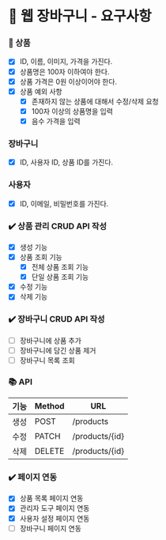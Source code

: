 # 📄 웹 장바구니 - 요구사항

### 🎁 상품

- [x]  ID, 이름, 이미지, 가격을 가진다.
- [x]  상품명은 100자 이하여야 한다.
- [x]  상품 가격은 0원 이상이어야 한다.
- [x] 상품 예외 사항
    - [x] 존재하지 않는 상품에 대해서 수정/삭제 요청
    - [x] 100자 이상의 상품명을 입력
    - [x] 음수 가격을 입력

### 장바구니

- [x]  ID, 사용자 ID, 상품 ID를 가진다.

### 사용자

- [x]  ID, 이메일, 비밀번호를 가진다.

### ✔️ 상품 관리 CRUD API 작성

- [x]  생성 기능
- [x]  상품 조회 기능
    - [x] 전체 상품 조회 기능
    - [x] 단일 상품 조회 기능
- [x]  수정 기능
- [x]  삭제 기능

### ✔️ 장바구니 CRUD API 작성

- [ ] 장바구니에 상품 추가
- [ ] 장바구니에 담긴 상품 제거
- [ ] 장바구니 목록 조회

### 📚 API

| 기능  | Method | URL            |
|-----|--------|----------------|
| 생성  | POST   | /products      |
| 수정  | PATCH  | /products/{id} |
| 삭제  | DELETE | /products/{id} |

### ✔️ 페이지 연동

- [x]  상품 목록 페이지 연동
- [x]  관리자 도구 페이지 연동
- [x]  사용자 설정 페이지 연동
- [ ]  장바구니 페이지 연동
